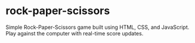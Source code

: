 # rock-paper-scissors
Simple Rock-Paper-Scissors game built using HTML, CSS, and JavaScript. Play against the computer with real-time score updates.
